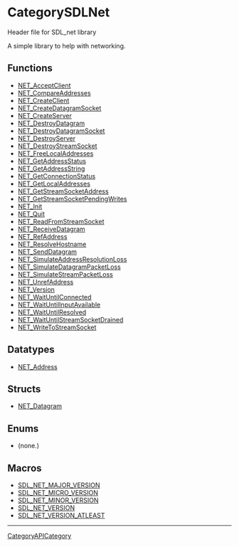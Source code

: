 # CategorySDLNet

Header file for SDL_net library

A simple library to help with networking.

<!-- END CATEGORY DOCUMENTATION -->

## Functions

<!-- DO NOT HAND-EDIT CATEGORY LISTS, THEY ARE AUTOGENERATED AND WILL BE OVERWRITTEN, BASED ON TAGS IN INDIVIDUAL PAGE FOOTERS. EDIT THOSE INSTEAD. -->
<!-- BEGIN CATEGORY LIST: CategorySDLNet, CategoryAPIFunction -->
- [NET_AcceptClient](NET_AcceptClient)
- [NET_CompareAddresses](NET_CompareAddresses)
- [NET_CreateClient](NET_CreateClient)
- [NET_CreateDatagramSocket](NET_CreateDatagramSocket)
- [NET_CreateServer](NET_CreateServer)
- [NET_DestroyDatagram](NET_DestroyDatagram)
- [NET_DestroyDatagramSocket](NET_DestroyDatagramSocket)
- [NET_DestroyServer](NET_DestroyServer)
- [NET_DestroyStreamSocket](NET_DestroyStreamSocket)
- [NET_FreeLocalAddresses](NET_FreeLocalAddresses)
- [NET_GetAddressStatus](NET_GetAddressStatus)
- [NET_GetAddressString](NET_GetAddressString)
- [NET_GetConnectionStatus](NET_GetConnectionStatus)
- [NET_GetLocalAddresses](NET_GetLocalAddresses)
- [NET_GetStreamSocketAddress](NET_GetStreamSocketAddress)
- [NET_GetStreamSocketPendingWrites](NET_GetStreamSocketPendingWrites)
- [NET_Init](NET_Init)
- [NET_Quit](NET_Quit)
- [NET_ReadFromStreamSocket](NET_ReadFromStreamSocket)
- [NET_ReceiveDatagram](NET_ReceiveDatagram)
- [NET_RefAddress](NET_RefAddress)
- [NET_ResolveHostname](NET_ResolveHostname)
- [NET_SendDatagram](NET_SendDatagram)
- [NET_SimulateAddressResolutionLoss](NET_SimulateAddressResolutionLoss)
- [NET_SimulateDatagramPacketLoss](NET_SimulateDatagramPacketLoss)
- [NET_SimulateStreamPacketLoss](NET_SimulateStreamPacketLoss)
- [NET_UnrefAddress](NET_UnrefAddress)
- [NET_Version](NET_Version)
- [NET_WaitUntilConnected](NET_WaitUntilConnected)
- [NET_WaitUntilInputAvailable](NET_WaitUntilInputAvailable)
- [NET_WaitUntilResolved](NET_WaitUntilResolved)
- [NET_WaitUntilStreamSocketDrained](NET_WaitUntilStreamSocketDrained)
- [NET_WriteToStreamSocket](NET_WriteToStreamSocket)
<!-- END CATEGORY LIST -->

## Datatypes

<!-- DO NOT HAND-EDIT CATEGORY LISTS, THEY ARE AUTOGENERATED AND WILL BE OVERWRITTEN, BASED ON TAGS IN INDIVIDUAL PAGE FOOTERS. EDIT THOSE INSTEAD. -->
<!-- BEGIN CATEGORY LIST: CategorySDLNet, CategoryAPIDatatype -->
- [NET_Address](NET_Address)
<!-- END CATEGORY LIST -->

## Structs

<!-- DO NOT HAND-EDIT CATEGORY LISTS, THEY ARE AUTOGENERATED AND WILL BE OVERWRITTEN, BASED ON TAGS IN INDIVIDUAL PAGE FOOTERS. EDIT THOSE INSTEAD. -->
<!-- BEGIN CATEGORY LIST: CategorySDLNet, CategoryAPIStruct -->
- [NET_Datagram](NET_Datagram)
<!-- END CATEGORY LIST -->

## Enums

<!-- DO NOT HAND-EDIT CATEGORY LISTS, THEY ARE AUTOGENERATED AND WILL BE OVERWRITTEN, BASED ON TAGS IN INDIVIDUAL PAGE FOOTERS. EDIT THOSE INSTEAD. -->
<!-- BEGIN CATEGORY LIST: CategorySDLNet, CategoryAPIEnum -->
- (none.)
<!-- END CATEGORY LIST -->

## Macros

<!-- DO NOT HAND-EDIT CATEGORY LISTS, THEY ARE AUTOGENERATED AND WILL BE OVERWRITTEN, BASED ON TAGS IN INDIVIDUAL PAGE FOOTERS. EDIT THOSE INSTEAD. -->
<!-- BEGIN CATEGORY LIST: CategorySDLNet, CategoryAPIMacro -->
- [SDL_NET_MAJOR_VERSION](SDL_NET_MAJOR_VERSION)
- [SDL_NET_MICRO_VERSION](SDL_NET_MICRO_VERSION)
- [SDL_NET_MINOR_VERSION](SDL_NET_MINOR_VERSION)
- [SDL_NET_VERSION](SDL_NET_VERSION)
- [SDL_NET_VERSION_ATLEAST](SDL_NET_VERSION_ATLEAST)
<!-- END CATEGORY LIST -->

----
[CategoryAPICategory](CategoryAPICategory)

